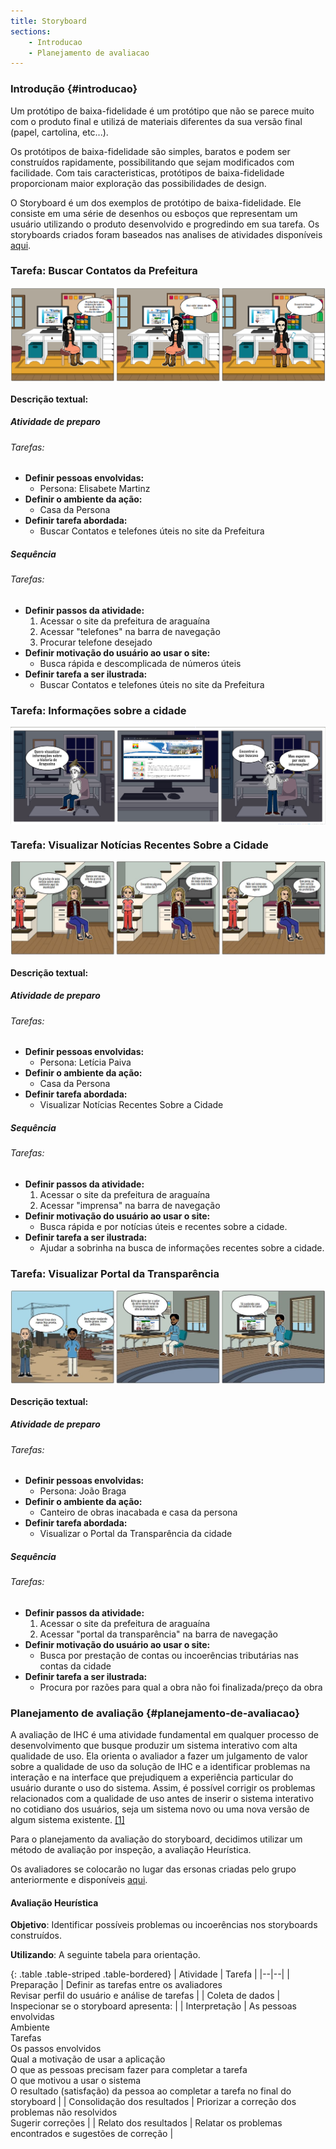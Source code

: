 ```yaml
---
title: Storyboard
sections:
    - Introducao
    - Planejamento de avaliacao
---
```


### Introdução {#introducao}

Um protótipo de baixa-fidelidade é  um protótipo que não se parece muito com o produto final e utilizá de materiais diferentes da sua versão final (papel, cartolina, etc...).<br>

Os protótipos de baixa-fidelidade são simples, baratos e podem ser construídos rapidamente, possibilitando que sejam modificados com facilidade. Com tais caracteristicas, protótipos de baixa-fidelidade proporcionam maior exploração das possibilidades de design.<br>

O Storyboard é um dos exemplos de protótipo de baixa-fidelidade. Ele consiste em uma série de desenhos ou esboços que representam um usuário utilizando o produto desenvolvido e progredindo em sua tarefa. Os storyboards criados foram baseados nas  analises de atividades disponíveis [aqui](https://interacao-humano-computador.github.io/2020.2-Prefeitura-de-Araguaina/analise.html).<br>

### Tarefa: Buscar Contatos da Prefeitura

<div class="screenshot-holder">
<a href="assets/images/storyboard/Storyboard - Buscar Contatos da Prefeitura.png" data-title="storyboard" data-toggle="lightbox" style="display: flex; justify-content: center;">
<img class="img-responsive" src="assets/images/storyboard/Storyboard - Buscar Contatos da Prefeitura.png" alt="screenshot" />
</a>
<a class="mask" href="assets/images/storyboard/Storyboard - Buscar Contatos da Prefeitura.png" data-title="storyboard" data-toggle="lightbox" style="display: flex; justify-content: center;">
<i class="icon fa fa-search-plus" style="width: auto; height: auto"></i>
</a>
</div>

#### Descrição textual:
##### Atividade de preparo
###### Tarefas:

* __Definir pessoas envolvidas:__
    * Persona: Elisabete Martinz
* __Definir o ambiente da ação:__
    * Casa da Persona
* __Definir tarefa abordada:__
    * Buscar Contatos e telefones úteis no site da Prefeitura

##### Sequência
###### Tarefas:
* __Definir passos da atividade:__
    1. Acessar o site da prefeitura de araguaína
    2. Acessar "telefones" na barra de navegação
    3. Procurar telefone desejado
* __Definir motivação do usuário ao usar o site:__
    * Busca rápida e descomplicada de números úteis
* __Definir tarefa a ser ilustrada:__
    * Buscar Contatos e telefones úteis no site da Prefeitura

### Tarefa: Informações sobre a cidade

<div class="screenshot-holder">
<a href="assets/images/storyboard/Storyboard - informacoes.png" data-title="storyboard" data-toggle="lightbox" style="display: flex; justify-content: center;">
<img class="img-responsive" src="assets/images/storyboard/Storyboard - informacoes.png" alt="screenshot" />
</a>
<a class="mask" href="assets/images/storyboard/Storyboard - informacoes.png" data-title="storyboard" data-toggle="lightbox" style="display: flex; justify-content: center;">
<i class="icon fa fa-search-plus" style="width: auto; height: auto"></i>
</a>
</div>

### Tarefa: Visualizar Notícias Recentes Sobre a Cidade

<div class="screenshot-holder">
<a href="assets/images/storyboard/Storyboard - Noticias.JPG" data-title="storyboard" data-toggle="lightbox" style="display: flex; justify-content: center;">
<img class="img-responsive" src="assets/images/storyboard/Storyboard - Noticias.JPG" alt="screenshot" />
</a>
<a class="mask" href="assets/images/storyboard/Storyboard - Noticias.JPG" data-title="storyboard" data-toggle="lightbox" style="display: flex; justify-content: center;">
<i class="icon fa fa-search-plus" style="width: auto; height: auto"></i>
</a>
</div>

#### Descrição textual:
##### Atividade de preparo
###### Tarefas:

* __Definir pessoas envolvidas:__
    * Persona: Letícia Paiva
* __Definir o ambiente da ação:__
    * Casa da Persona
* __Definir tarefa abordada:__
    * Visualizar Notícias Recentes Sobre a Cidade

##### Sequência
###### Tarefas:
* __Definir passos da atividade:__
    1. Acessar o site da prefeitura de araguaína
    2. Acessar "imprensa" na barra de navegação
* __Definir motivação do usuário ao usar o site:__
    * Busca rápida e por notícias úteis e recentes sobre a cidade.
* __Definir tarefa a ser ilustrada:__
    * Ajudar a sobrinha na busca de informações recentes sobre a cidade.

### Tarefa: Visualizar Portal da Transparência

<div class="screenshot-holder">
<a href="assets/images/storyboard/story5.JPG" data-title="storyboard" data-toggle="lightbox" style="display: flex; justify-content: center;">
<img class="img-responsive" src="assets/images/storyboard/story5.JPG" alt="screenshot" />
</a>
<a class="mask" href="assets/images/storyboard/story5.JPG" data-title="storyboard" data-toggle="lightbox" style="display: flex; justify-content: center;">
<i class="icon fa fa-search-plus" style="width: auto; height: auto"></i>
</a>
</div>

#### Descrição textual:
##### Atividade de preparo
###### Tarefas:

* __Definir pessoas envolvidas:__
    * Persona: João Braga
* __Definir o ambiente da ação:__
    * Canteiro de obras inacabada e casa da persona
* __Definir tarefa abordada:__
    * Visualizar o Portal da Transparência da cidade

##### Sequência
###### Tarefas:
* __Definir passos da atividade:__
    1. Acessar o site da prefeitura de araguaína
    2. Acessar "portal da transparência" na barra de navegação
* __Definir motivação do usuário ao usar o site:__
    * Busca por prestação de contas ou incoerências tributárias nas contas da cidade
* __Definir tarefa a ser ilustrada:__
    * Procura por razões para qual a obra não foi finalizada/preço da obra

### Planejamento de avaliação {#planejamento-de-avaliacao}

A avaliação de IHC é uma atividade fundamental em qualquer processo de desenvolvimento que busque produzir um sistema interativo com alta qualidade de uso. Ela orienta o avaliador a fazer um julgamento de valor sobre a qualidade de uso da solução de IHC e a identificar problemas na interação e na interface que prejudiquem a experiência particular do usuário durante o uso do sistema. Assim, é possível corrigir os problemas relacionados com a qualidade de uso antes de inserir o sistema interativo no cotidiano dos usuários, seja um sistema novo ou uma nova versão de algum sistema existente. [[1]](#label1)

Para o planejamento da avaliação do storyboard, decidimos utilizar um método de avaliação por inspeção, a avaliação Heurística.<br>

Os avaliadores se colocarão no lugar das ersonas criadas pelo grupo anteriormente e disponíveis 
[aqui](https://interacao-humano-computador.github.io/2020.2-Prefeitura-de-Araguaina/requisitos.html).

#### Avaliação Heurística

__Objetivo__: Identificar possíveis problemas ou incoerências nos storyboards construídos.

__Utilizando__: A seguinte tabela para orientação.

<div class="table-responsive">

{: .table .table-striped .table-bordered}
|  Atividade | Tarefa |
|--|--|
| Preparação  | Definir as tarefas entre os avaliadores <br>Revisar perfil do usuário e análise de tarefas  | 
| Coleta de dados | Inspecionar se o storyboard apresenta: |
| Interpretação | As pessoas envolvidas <br>Ambiente <br>Tarefas<br>Os passos envolvidos<br>Qual a motivação de usar a aplicação<br>O que as pessoas precisam fazer para completar a tarefa<br>O que motivou a usar o sistema<br>O resultado (satisfação) da pessoa ao completar a tarefa no final do storyboard |
| Consolidação dos resultados | Priorizar a correção dos problemas não resolvidos <br>Sugerir correções | 
| Relato dos resultados  | Relatar os problemas encontrados e sugestões de correção | 

</div>